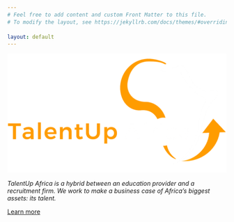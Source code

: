 ```yaml
---
# Feel free to add content and custom Front Matter to this file.
# To modify the layout, see https://jekyllrb.com/docs/themes/#overriding-theme-defaults

layout: default
---
```


<main role="main" class="inner cover">
  
  <!-- <h1 class="cover-heading">TalentUp Africa</h1> -->
  <div>
    <img id="logo" alt="{{ site.title }}" title="{{ site.title }}" src="img/logo.png" class="img-fluid" />
  </div>
  <p class="lead">
    <em>TalentUp Africa is a hybrid between an education provider and a recruitment firm. We work to make a business case of Africa’s biggest assets: <span class="fancy">its talent</span>.
    </em>
  </p>
  <p class="lead">
    <a href="http://www.talentupafrica.com/index.html" class="btn btn-lg btn-secondary">Learn more</a>
  </p>
</main>
